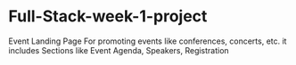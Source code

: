 # Full-Stack-week-1-project
Event Landing Page For promoting events like conferences, concerts, etc. it includes Sections like Event Agenda, Speakers, Registration 
